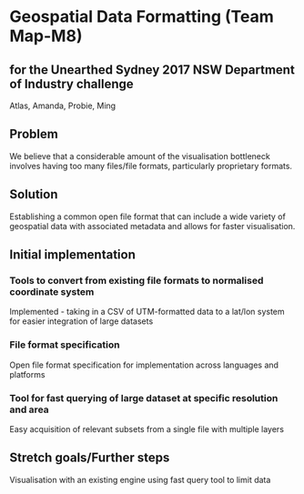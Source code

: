# Geospatial Data Formatting (Team Map-M8)
## for the Unearthed Sydney 2017 NSW Department of Industry challenge

Atlas, Amanda, Probie, Ming

## Problem

We believe that a considerable amount of the visualisation bottleneck involves
having too many files/file formats, particularly proprietary formats.

## Solution

Establishing a common open file format that can include a wide variety of
geospatial data with associated metadata and allows for faster visualisation.

## Initial implementation

### Tools to convert from existing file formats to normalised coordinate system
Implemented - taking in a CSV of UTM-formatted data to a lat/lon system for
easier integration of large datasets

### File format specification
Open file format specification for implementation across languages and platforms

### Tool for fast querying of large dataset at specific resolution and area
Easy acquisition of relevant subsets from a single file with multiple layers

## Stretch goals/Further steps
Visualisation with an existing engine using fast query tool to limit data
